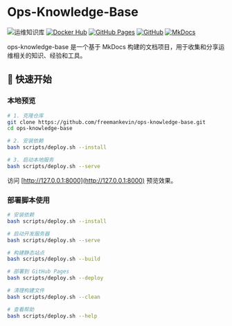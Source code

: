 # Ops-Knowledge-Base

![运维知识库](https://img.shields.io/badge/运维知识库-v1.0.0-blue?style=for-the-badge)
[![Docker Hub](https://img.shields.io/badge/Docker-freelabspace/ops--knowledge--base-0db7ed?style=for-the-badge&logo=docker)](https://hub.docker.com/r/freelabspace/ops-knowledge-base)
[![GitHub Pages](https://img.shields.io/badge/GitHub_Pages-Deployed-6cc644?style=for-the-badge&logo=GitHub)](https://freemankevin.github.io/ops-knowledge-base)
[![GitHub](https://img.shields.io/github/license/freemankevin/ops-knowledge-base?style=for-the-badge)](https://github.com/freemankevin/ops-knowledge-base)
[![MkDocs](https://img.shields.io/badge/MkDocs-Material-526CFE?style=for-the-badge&logo=MaterialForMkDocs)](https://squidfunk.github.io/mkdocs-material/)

ops-knowledge-base 是一个基于 MkDocs 构建的文档项目，用于收集和分享运维相关的知识、经验和工具。

## 🚀 快速开始

### 本地预览

```bash
# 1. 克隆仓库
git clone https://github.com/freemankevin/ops-knowledge-base.git
cd ops-knowledge-base

# 2. 安装依赖
bash scripts/deploy.sh --install

# 3. 启动本地服务
bash scripts/deploy.sh --serve
```

访问 [http://127.0.0.1:8000](http://127.0.0.1:8000) 预览效果。

### 部署脚本使用

```bash
# 安装依赖
bash scripts/deploy.sh --install

# 启动开发服务器
bash scripts/deploy.sh --serve

# 构建静态站点
bash scripts/deploy.sh --build

# 部署到 GitHub Pages
bash scripts/deploy.sh --deploy

# 清理构建文件
bash scripts/deploy.sh --clean

# 查看帮助
bash scripts/deploy.sh --help
```